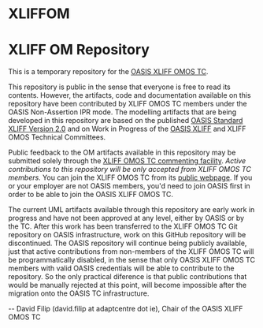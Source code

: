 # XLIFFOM
XLIFF OM Repository
===================
This is a temporary repository for the [OASIS XLIFF OMOS TC](https://www.oasis-open.org/committees/xliff-omos/).

This repository is public in the sense that everyone is free to read its contents. However, the artifacts, code and documentation available on this repository have been contributed by XLIFF OMOS TC members under the OASIS Non-Assertion IPR mode. The modelling artifacts that are being developed in this repository are based on the published [OASIS Standard XLIFF Version 2.0](http://docs.oasis-open.org/xliff/xliff-core/v2.0/xliff-core-v2.0.html) and on Work in Progress of the [OASIS XLIFF](https://www.oasis-open.org/committees/xliff/) and XLIFF OMOS Technical Committees.

Public feedback to the OM artifacts available in this repository may be submitted solely through the [XLIFF OMOS TC commenting facility](https://www.oasis-open.org/committees/comments/index.php?wg_abbrev=xliff-omos).  *Active contributions to this repository will be only accepted from XLIFF OMOS TC members.* You can join the XLIFF OMOS TC from its [public webpage](https://www.oasis-open.org/committees/xliff-omos/). If you or your employer are not OASIS members, you'd need to join OASIS first in order to be able to join the OASIS XLIFF OMOS TC.

The current UML artifacts available through this repository are early work in progress and have not been approved at any level, either by OASIS or by the TC. After this work has been transferred to the XLIFF OMOS TC Git repository on OASIS infrastructure, work on this GitHub repository will be discontinued. The OASIS repository will continue being publicly available, just that active contributions from non-members of the XLIFF OMOS TC will be programmatically disabled, in the sense that only OASIS XLIFF OMOS TC members with valid OASIS credentials will be able to contribute to the repository. So the only practical diference is that public contributions that would be manually rejected at this point, will become impossible after the migration onto the OASIS TC infrastructure.

-- David Filip (david.filip at adaptcentre dot ie), Chair of the OASIS XLIFF OMOS TC

